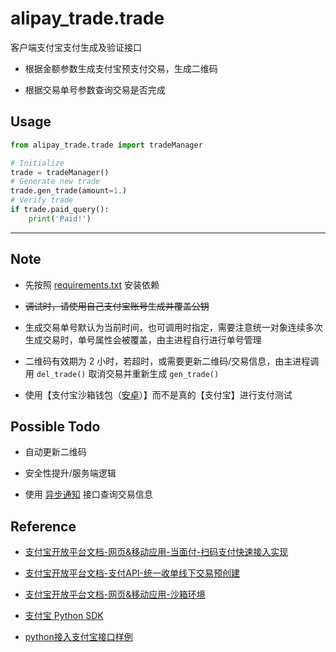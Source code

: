 # alipay_trade.trade

客户端支付宝支付生成及验证接口

* 根据金额参数生成支付宝预支付交易，生成二维码

* 根据交易单号参数查询交易是否完成

## Usage
```python
from alipay_trade.trade import tradeManager

# Initialize
trade = tradeManager()
# Generate new trade
trade.gen_trade(amount=1.)
# Verify trade
if trade.paid_query():
    print('Paid!')
```

---

## Note

* 先按照 [requirements.txt](requirements.txt) 安装依赖

* ~~调试时，请使用自己支付宝账号生成并覆盖公钥~~

* 生成交易单号默认为当前时间，也可调用时指定，需要注意统一对象连续多次生成交易时，单号属性会被覆盖，由主进程自行进行单号管理

* 二维码有效期为 2 小时，若超时，或需要更新二维码/交易信息，由主进程调用 `del_trade()` 取消交易并重新生成 `gen_trade()`

* 使用【支付宝沙箱钱包（[安卓](https://sandbox.alipaydev.com/user/downloadApp.htm)）】而不是真的【支付宝】进行支付测试


## Possible Todo

* 自动更新二维码

* 安全性提升/服务端逻辑

* 使用 [异步通知](https://opendocs.alipay.com/open/194/103296/) 接口查询交易信息


## Reference

* [支付宝开放平台文档-网页&移动应用-当面付-扫码支付快速接入实现](https://opendocs.alipay.com/open/194/106078)

* [支付宝开放平台文档-支付API-统一收单线下交易预创建](https://opendocs.alipay.com/apis/api_1/alipay.trade.precreate)

* [支付宝开放平台文档-网页&移动应用-沙箱环境](https://opendocs.alipay.com/open/200/105311)

* [支付宝 Python SDK](https://github.com/fzlee/alipay/blob/master/README.zh-hans.md)

* [python接入支付宝接口样例](https://blog.csdn.net/zsx1314lovezyf/article/details/90677788)

